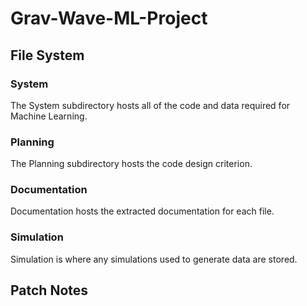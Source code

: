 # Grav-Wave-ML-Project

## File System
### System
The System subdirectory hosts all of the code and data required for Machine Learning.
### Planning
The Planning subdirectory hosts the code design criterion.
### Documentation
Documentation hosts the extracted documentation for each file.
### Simulation
Simulation is where any simulations used to generate data are stored.

## Patch Notes
